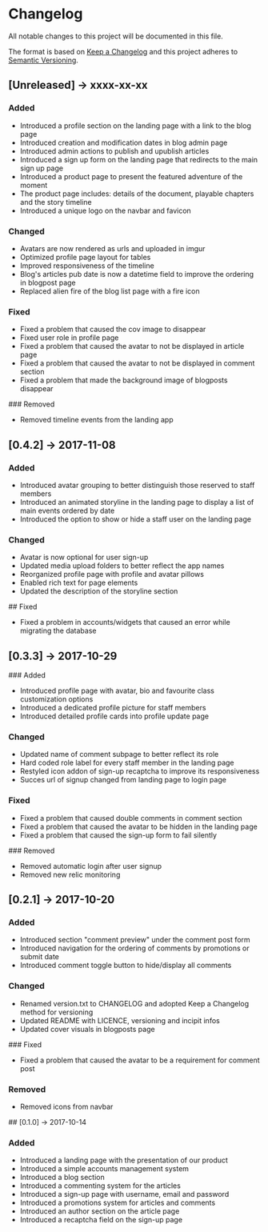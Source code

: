 # Changelog

All notable changes to this project will be documented in this file.

The format is based on [Keep a Changelog](http://keepachangelog.com/en/1.0.0/)
and this project adheres to [Semantic Versioning](http://semver.org/spec/v2.0.0.html).


## [Unreleased] → xxxx-xx-xx

### Added
- Introduced a profile section on the landing page with a link to the blog page
- Introduced creation and modification dates in blog admin page
- Introduced admin actions to publish and upublish articles
- Introduced a sign up form on the landing page that redirects to the main sign up page
- Introduced a product page to present the featured adventure of the moment
- The product page includes: details of the document, playable chapters and the story timeline
- Introduced a unique logo on the navbar and favicon

### Changed
- Avatars are now rendered as urls and uploaded in imgur
- Optimized profile page layout for tables
- Improved responsiveness of the timeline
- Blog's articles pub date is now a datetime field to improve the ordering in blogpost page
- Replaced alien fire of the blog list page with a fire icon

### Fixed
- Fixed a problem that caused the cov image to disappear
- Fixed user role in profile page
- Fixed a problem that caused the avatar to not be displayed in article page
- Fixed a problem that caused the avatar to not be displayed in comment section
- Fixed a problem that made the background image of blogposts disappear

### Removed
- Removed timeline events from the landing app


## [0.4.2] → 2017-11-08

### Added
- Introduced avatar grouping to better distinguish those reserved to staff members
- Introduced an animated storyline in the landing page to display a list of main events ordered by date
- Introduced the option to show or hide a staff user on the landing page

### Changed
- Avatar is now optional for user sign-up
- Updated media upload folders to better reflect the app names 
- Reorganized profile page with profile and avatar pillows
- Enabled rich text for page elements
- Updated the description of the storyline section

## Fixed
- Fixed a problem in accounts/widgets that caused an error while migrating the database


## [0.3.3] → 2017-10-29

### Added
- Introduced profile page with avatar, bio and favourite class customization options
- Introduced a dedicated profile picture for staff members
- Introduced detailed profile cards into profile update page

### Changed
- Updated name of comment subpage to better reflect its role
- Hard coded role label for every staff member in the landing page
- Restyled icon addon of sign-up recaptcha to improve its responsiveness
- Succes url of signup changed from landing page to login page

### Fixed
- Fixed a problem that caused double comments in comment section
- Fixed a problem that caused the avatar to be hidden in the landing page
- Fixed a problem that caused the sign-up form to fail silently

### Removed
- Removed automatic login after user signup
- Removed new relic monitoring


## [0.2.1] → 2017-10-20

### Added
- Introduced section "comment preview" under the comment post form
- Introduced navigation for the ordering of comments by promotions or submit date
- Introduced comment toggle button to hide/display all comments

### Changed
- Renamed version.txt to CHANGELOG and adopted Keep a Changelog method for versioning
- Updated README with LICENCE, versioning and incipit infos
- Updated cover visuals in blogposts page

### Fixed
- Fixed a problem that caused the avatar to be a requirement for comment post

### Removed
- Removed icons from navbar


## [0.1.0] → 2017-10-14

### Added
- Introduced a landing page with the presentation of our product
- Introduced a simple accounts management system
- Introduced a blog section
- Introduced a commenting system for the articles
- Introduced a sign-up page with username, email and password 
- Introduced a promotions system for articles and comments
- Introduced an author section on the article page
- Introduced a recaptcha field on the sign-up page